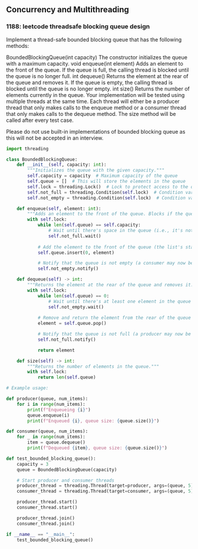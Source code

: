 ## Concurrency and Multithreading
### 1188: leetcode threadsafe blocking queue design
Implement a thread-safe bounded blocking queue that has the following methods:

BoundedBlockingQueue(int capacity) The constructor initializes the queue with a maximum capacity.
void enqueue(int element) Adds an element to the front of the queue. If the queue is full, the calling thread is blocked until the queue is no longer full.
int dequeue() Returns the element at the rear of the queue and removes it. If the queue is empty, the calling thread is blocked until the queue is no longer empty.
int size() Returns the number of elements currently in the queue.
Your implementation will be tested using multiple threads at the same time. Each thread will either be a producer thread that only makes calls to the enqueue method or a consumer thread that only makes calls to the dequeue method. The size method will be called after every test case.

Please do not use built-in implementations of bounded blocking queue as this will not be accepted in an interview.

```python
import threading

class BoundedBlockingQueue:
    def __init__(self, capacity: int):
        """Initializes the queue with the given capacity."""
        self.capacity = capacity  # Maximum capacity of the queue
        self.queue = []  # This will store the elements in the queue
        self.lock = threading.Lock()  # Lock to protect access to the queue
        self.not_full = threading.Condition(self.lock)  # Condition variable for not full
        self.not_empty = threading.Condition(self.lock)  # Condition variable for not empty

    def enqueue(self, element: int):
        """Adds an element to the front of the queue. Blocks if the queue is full."""
        with self.lock:
            while len(self.queue) == self.capacity:
                # Wait until there's space in the queue (i.e., it's not full)
                self.not_full.wait()
            
            # Add the element to the front of the queue (the list's start)
            self.queue.insert(0, element)

            # Notify that the queue is not empty (a consumer may now be able to dequeue)
            self.not_empty.notify()

    def dequeue(self) -> int:
        """Returns the element at the rear of the queue and removes it. Blocks if the queue is empty."""
        with self.lock:
            while len(self.queue) == 0:
                # Wait until there's at least one element in the queue (i.e., it's not empty)
                self.not_empty.wait()
            
            # Remove and return the element from the rear of the queue (the list's end)
            element = self.queue.pop()

            # Notify that the queue is not full (a producer may now be able to enqueue)
            self.not_full.notify()

            return element

    def size(self) -> int:
        """Returns the number of elements in the queue."""
        with self.lock:
            return len(self.queue)

# Example usage:

def producer(queue, num_items):
    for i in range(num_items):
        print(f"Enqueueing {i}")
        queue.enqueue(i)
        print(f"Enqueued {i}, queue size: {queue.size()}")

def consumer(queue, num_items):
    for _ in range(num_items):
        item = queue.dequeue()
        print(f"Dequeued {item}, queue size: {queue.size()}")

def test_bounded_blocking_queue():
    capacity = 3
    queue = BoundedBlockingQueue(capacity)

    # Start producer and consumer threads
    producer_thread = threading.Thread(target=producer, args=(queue, 5))
    consumer_thread = threading.Thread(target=consumer, args=(queue, 5))

    producer_thread.start()
    consumer_thread.start()

    producer_thread.join()
    consumer_thread.join()

if __name__ == "__main__":
    test_bounded_blocking_queue()
```

